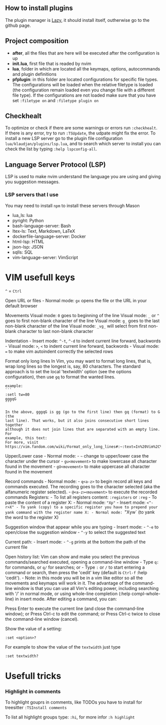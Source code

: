 ## How to install plugins
The plugin manager is [Lazy](https://github.com/folke/lazy.nvim), it should
install itself, outherwise go to the github page.

## Project composition
- **after**, all the files that are here will be executed after the
  configuration is up
- **init.lua**, first file that is readed by nvim
- **lua**, folder in which are located all the keymaps, options, autocommands and
plugin definitions
- **pfplugin**: in this folder are located configurations for specific file
  types. The configurations will be loaded when the relative filetype is loaded
  (the configuration remain loaded even you change file with a different file
  type). If the configurations are not loaded make sure that you have  set
  `:filetype on` and
`:filetype plugin on`

## Checkhealt
To optimize or check if there are some warnings or errors run `:checkhealt`.
If there is any error, try to run `:TSUpdate`, the udpate might fix the error.
To install a new LSP server go to the plugin file configuration
`lua/klaudjan/plugins/lsp.lua`, and to search which server to install you can
check the list by typing `:help lspconfig-all`.


## Language Server Protocol (LSP)
LSP is used to make nvim understand the language you are using and giving you
suggestion messages.

### LSP servers that I use
You may need to install `npm` to install these servers through Mason
- lua_ls: lua
- pyright: Python
- bash-language-server: Bash
- ltex-ls: Text, Markdown, LaTeX
- dockerfile-language-server: Docker
- html-lsp: HTML
- json-lsp: JSON
- sqlls: SQL
- vim-language-server: VimScript



# VIM usefull keys
`^` = `Ctrl`

Open URL or files
    - Normal mode: `gx` opens the file or the URL in your default browser

Movements
    Visual mode: `0` goes to beginning of the line
    Visual mode: `_` or `^` goes to first non-blank character of the line
    Visual mode: `g_` goes to the last non-blank character of the line
    Visual mode: `_vg_` will select from first non-blank character to last non-blank character

Indentation
    - Insert mode: `^-t`, `^-d` to indent current line forward, backwords
    - Visual mode: `>`, `<` to indent current line forward, backwords
    - Visual mode: `=` to make vim autoindent correctly the selected rows

Format only long lines
    In Vim, you may want to format long lines, that is, wrap long lines so the
    longest is, say, 80 characters.
    The standard approach is to set the local 'textwidth' option (see the
    options configuration), then use `gq` to format the wanted lines.

    example:
    ```
    :setl tw=80
    gggqG
    ```

    In the above, gggqG is gg (go to the first line) then gq (format) to G (the
    last line). That works, but it also joins consecutive short lines together
    although it does not join lines that are separated with an empty line. For
    example, this text:
    For more, visit https://vim.fandom.com/wiki/Format_only_long_lines#:~:text=In%20Vim%2C%20you%20may%20want,to%20format%20the%20wanted%20lines.&text=In%20the%20above%2C%20gggqG%20is,G%20(the%20last%20line).

Upper/Lower case
    - Normal mode:
        - `~` change to upper/lower case the character under the cursor
        - `gu<movement>` to make lowercase all character found in the movement
        - `gU<movement>` to make uppercase all character found in the movement

Record commands
    - Normal mode:
        - `q<a-z>` to begin record all keys and commands executed. The recording
                   goes to the <a-z> character selected (aka the alfanumeric
                   register selected).
        - `@<a-z><movement>` to execute the recorded commands
Registers:
    - To list all registers content: `:registers` or `:reg`
    - To paste the content of a register X:
        - Normal mode: `"Xp"`
        - Insert mode: `<^-r>X"
    - To yank (copy) to a specific register you have to prepend your yank
      command with the register name X:
        - Normal mode: `"Xyw` (to yank the word to the register X)

Suggestion window that appear while you are typing
    - Insert mode:
        - `^-e` to open/close the suggestion window
        - `^-y` to select the suggested text

Current path:
    - Insert mode:
        - `^-g` prints at the bottom the path of the current file


Open history list:
Vim can show and make you select the previous commands/searched executed,
opening a command-line window
    - Type `q:` for commands, or `q/` for searches; or
    - Type `:` or `/` to start entering a command or search, then press the 'cedit' key (default is `Ctrl-f` :help 'cedit').
    - Note: in this mode you will be in a vim like editor so all the movements
      and keymaps will work in it.
The advantage of the command-line window is that you can use all Vim's editing power, including searching with '/' in normal mode, or using whole-line completion (:help compl-whole-line) in insert mode. After editing a command, you can:

Press Enter to execute the current line (and close the command-line window); or
Press Ctrl-c to edit the command; or Press Ctrl-c twice to close the command-line window (cancel).

Show the value of a setting:

`:set <option>?`

For example to show the value of the `textwidth` just type

```
:set textwidth?
```


# Usefull tricks

### Highlight in comments
To highlight gouprs in comments, like TODOs you have to install for treesitter
`:TSInstall comments`

To list all highlight groups type: `:hi`, for more infor `:h highlight`
